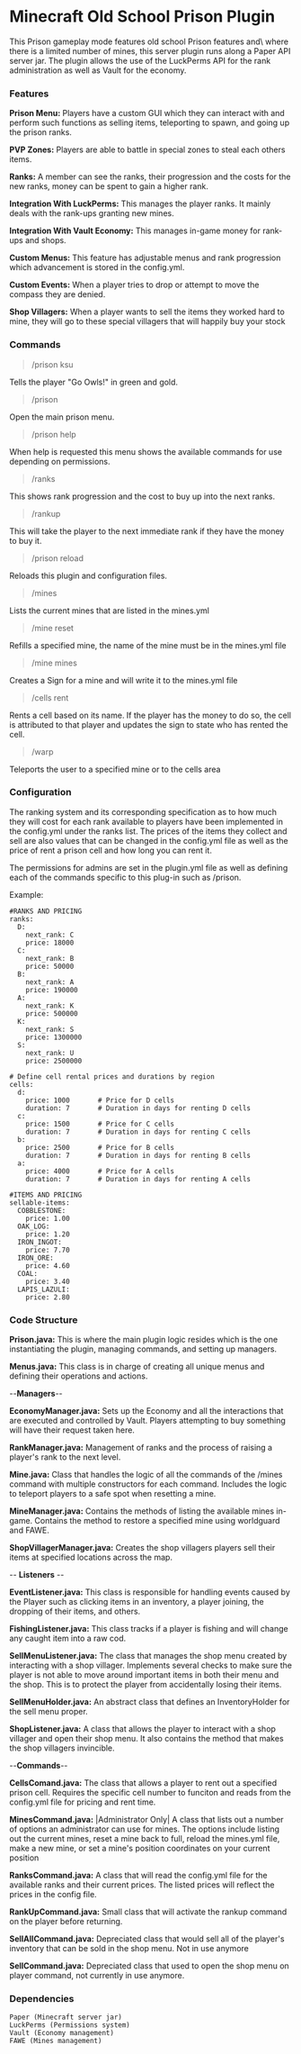 # Minecraft Old School Prison Plugin

This Prison gameplay mode features old school Prison features and\ where there is a limited number of mines, this server plugin runs along a Paper API server jar. The plugin allows the use of the LuckPerms API for the rank administration as well as Vault for the economy.

### Features

**Prison Menu:** Players have a custom GUI which they can interact with and perform such functions as selling items, teleporting to spawn, and going up the prison ranks. 

**PVP Zones:** Players are able to battle in special zones to steal each others items.

**Ranks:** A member can see the ranks, their progression and the costs for the new ranks, money can be spent to gain a higher rank.

**Integration With LuckPerms:** This manages the player ranks. It mainly deals with the rank-ups granting new mines.

**Integration With Vault Economy:** This manages in-game money for rank-ups and shops.

**Custom Menus:** This feature has adjustable menus and rank progression which advancement is stored in the config.yml.

**Custom Events:** When a player tries to drop or attempt to move the compass they are denied.

**Shop Villagers:** When a player wants to sell the items they worked hard to mine, they will go to these special villagers that will happily buy your stock

### Commands

>/prison ksu

Tells the player "Go Owls!" in green and gold.

>/prison

Open the main prison menu.

>/prison help

When help is requested this menu shows the available commands for use depending on permissions.

>/ranks

This shows rank progression and the cost to buy up into the next ranks.

>/rankup

This will take the player to the next immediate rank if they have the money to buy it.

>/prison reload

Reloads this plugin and configuration files.

>/mines

Lists the current mines that are listed in the mines.yml

>/mine reset <minename>

Refills a specified mine, the name of the mine must be in the mines.yml file

>/mine mines <minename>

Creates a Sign for a mine and will write it to the mines.yml file

>/cells rent <cellname>

Rents a cell based on its name. If the player has the money to do so, the cell is attributed to that player and updates the sign to state who has rented the cell.

>/warp <location>

Teleports the user to a specified mine or to the cells area

### Configuration

The ranking system and its corresponding specification as to how much they will cost for each rank available to players have been implemented in the config.yml under the ranks list. The prices of the items they collect and sell are also values that can be changed in the config.yml file as well as the price of rent a prison cell and how long you can rent it.

The permissions for admins are set in the plugin.yml file as well as defining each of the commands specific to this plug-in such as /prison.

Example: 
```
#RANKS AND PRICING
ranks:
  D:
    next_rank: C
    price: 18000
  C:
    next_rank: B
    price: 50000
  B:
    next_rank: A
    price: 190000
  A:
    next_rank: K
    price: 500000
  K:
    next_rank: S
    price: 1300000
  S:
    next_rank: U
    price: 2500000

# Define cell rental prices and durations by region
cells:
  d:
    price: 1000       # Price for D cells
    duration: 7       # Duration in days for renting D cells
  c:
    price: 1500       # Price for C cells
    duration: 7       # Duration in days for renting C cells
  b:
    price: 2500       # Price for B cells
    duration: 7       # Duration in days for renting B cells
  a:
    price: 4000       # Price for A cells
    duration: 7       # Duration in days for renting A cells

#ITEMS AND PRICING
sellable-items:
  COBBLESTONE:
    price: 1.00
  OAK_LOG:
    price: 1.20
  IRON_INGOT:
    price: 7.70
  IRON_ORE:
    price: 4.60
  COAL:
    price: 3.40
  LAPIS_LAZULI:
    price: 2.80
```

### Code Structure

**Prison.java:** This is where the main plugin logic resides which is the one instantiating the plugin, managing commands, and setting up managers.

**Menus.java:** This class is in charge of creating all unique menus and defining their operations and actions.

--**Managers**--

**EconomyManager.java:** Sets up the Economy and all the interactions that are executed and controlled by Vault. Players attempting to buy something will have their request taken here. 

**RankManager.java:** Management of ranks and the process of raising a player's rank to the next level.

**Mine.java:** Class that handles the logic of all the commands of the /mines command with multiple constructors for each command. Includes the logic to teleport players to a safe spot when resetting a mine.

**MineManager.java:** Contains the methods of listing the available mines in-game. Contains the method to restore a specified mine using worldguard and FAWE.

**ShopVillagerManager.java:** Creates the shop villagers players sell their items at specified locations across the map.

-- **Listeners** --

**EventListener.java:** This class is responsible for handling events caused by the Player such as clicking items in an inventory, a player joining, the dropping of their items, and others.

**FishingListener.java:** This class tracks if a player is fishing and will change any caught item into a raw cod.

**SellMenuListener.java:** The class that manages the shop menu created by interacting with a shop villager. Implements several checks to make sure the player is not able to move around important items in both their menu and the shop. This is to protect the player from accidentally losing their items.

**SellMenuHolder.java:** An abstract class that defines an InventoryHolder for the sell menu proper.

**ShopListener.java:** A class that allows the player to interact with a shop villager and open their shop menu.  It also contains the method that makes the shop villagers invincible.

--**Commands**--

**CellsComand.java:** The class that allows a player to rent out a specified prison cell. Requires the specific cell number to funciton and reads from the config.yml file for pricing and rent time.

**MinesCommand.java:** |Administrator Only| A class that lists out a number of options an administrator can use for mines. The options include listing out the current mines, reset a mine back to full, reload the mines.yml file, make a new mine, or set a mine's position coordinates on your current position

**RanksCommand.java:** A class that will read the config.yml file for the available ranks and their current prices. The listed prices will reflect the prices in the config file.

**RankUpCommand.java:** Small class that will activate the rankup command on the player before returning.

**SellAllCommand.java:** Depreciated class that would sell all of the player's inventory that can be sold in the shop menu. Not in use anymore

**SellCommand.java:** Depreciated class that used to open the shop menu on player command, not currently in use anymore.

### Dependencies
```
Paper (Minecraft server jar)
LuckPerms (Permissions system)
Vault (Economy management)
FAWE (Mines management)
```
